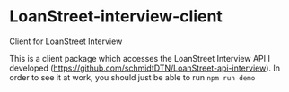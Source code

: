 # LoanStreet-interview-client

Client for LoanStreet Interview

This is a client package which accesses the LoanStreet Interview API I developed (https://github.com/schmidtDTN/LoanStreet-api-interview). In order to see it at work, you should just be able to run `npm run demo`
